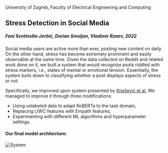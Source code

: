 University of Zagreb, Faculty of Electrical Engineering and Computing

## Stress Detection in Social Media

##### Fani Sentinella-Jerbić, Dorian Smoljan, Vladimir Rzaev, 2022

Social media users are active more than ever, posting new content on daily. On the other hand, stress has become extremely prominent and easily observable at the same time. Given the data collected on Reddit and related work done on it, we built a system that would recognize posts riddled with stress markers, i.e., states of mental or emotional tension. Essentially, the system boils down to classifying whether a post displays aspects of stress or not.

Specifically, we improved upon system presented by [Knežević et al.](https://www.fer.unizg.hr/_download/repository/TAR-2021-ProjectReports.pdf#page=48)
We managed to improve it through three modifications:
- Using unlabeled data to adapt RoBERTa to the task domain,
- Replacing LIWC features with Empath features,
- Experimenting with different ML algorithms and hyperparameter settings.



#### Our final model architecture:

![System](https://github.com/fsentin/dreaddit/blob/main/system.png)
